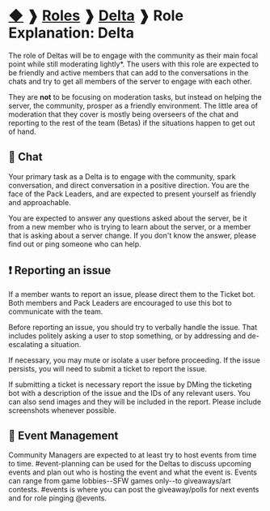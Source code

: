 # [◆](/) ❱ [Roles](/Roles) ❱ [Delta](/Roles/Delta) ❱ Role Explanation: Delta

The role of Deltas will be to engage with the community as their main focal point while still moderating lightly*. The users with this role are expected to be friendly and active members that can add to the conversations in the chats and try to get all members of the server to engage with each other.

They are **not** to be focusing on moderation tasks, but instead on helping the server, the community, prosper as a friendly environment. The little area of moderation that they cover is mostly being overseers of the chat and reporting to the rest of the team (Betas) if the situations happen to get out of hand.

## 💬 Chat

Your primary task as a Delta is to engage with the community, spark conversation, and direct conversation in a positive direction. You are the face of the Pack Leaders, and are expected to present yourself as friendly and approachable.

You are expected to answer any questions asked about the server, be it from a new member who is trying to learn about the server, or a member that is asking about a server change. If you don't know the answer, please find out or ping someone who can help.

## ❗ Reporting an issue

If a member wants to report an issue, please direct them to the Ticket bot. Both members and Pack Leaders are encouraged to use this bot to communicate with the team.

Before reporting an issue, you should try to verbally handle the issue. That includes politely asking a user to stop something, or by addressing and de-escalating a situation.

If necessary, you may mute or isolate a user before proceeding. If the issue persists, you will need to submit a ticket to report the issue.

If submitting a ticket is necessary report the issue by DMing the ticketing bot with a description of the issue and the IDs of any relevant users. You can also send images and they will be included in the report. Please include screenshots whenever possible.

## 📅 Event Management

Community Managers are expected to at least try to host events from time to time. #event-planning can be used for the Deltas to discuss upcoming events and plan out who is hosting the event and what the event is. Events can range from game lobbies--SFW games only--to giveaways/art contests. #events is where you can post the giveaway/polls for next events and for role pinging @events.

<!-- TAGS --> <!-- role roles delta deltas community manager -->